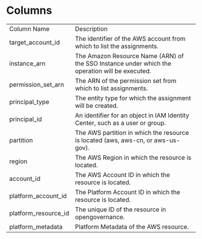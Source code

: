 # Columns  

<table>
	<tr><td>Column Name</td><td>Description</td></tr>
	<tr><td>target_account_id</td><td>The identifier of the AWS account from which to list the assignments.</td></tr>
	<tr><td>instance_arn</td><td>The Amazon Resource Name (ARN) of the SSO Instance under which the operation will be executed.</td></tr>
	<tr><td>permission_set_arn</td><td>The ARN of the permission set from which to list assignments.</td></tr>
	<tr><td>principal_type</td><td>The entity type for which the assignment will be created.</td></tr>
	<tr><td>principal_id</td><td>An identifier for an object in IAM Identity Center, such as a user or group.</td></tr>
	<tr><td>partition</td><td>The AWS partition in which the resource is located (aws, aws-cn, or aws-us-gov).</td></tr>
	<tr><td>region</td><td>The AWS Region in which the resource is located.</td></tr>
	<tr><td>account_id</td><td>The AWS Account ID in which the resource is located.</td></tr>
	<tr><td>platform_account_id</td><td>The Platform Account ID in which the resource is located.</td></tr>
	<tr><td>platform_resource_id</td><td>The unique ID of the resource in opengovernance.</td></tr>
	<tr><td>platform_metadata</td><td>Platform Metadata of the AWS resource.</td></tr>
</table>